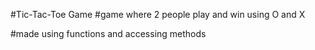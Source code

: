 #Tic-Tac-Toe Game
#game where 2 people play and win using O and X

#made using functions and accessing methods

